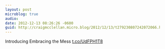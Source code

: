 ```yaml
---
layout: post
microblog: true
audio: 
date: 2012-12-13 08:26:26 -0600
guid: http://craigmcclellan.micro.blog/2012/12/13/t279230807242072066.html
---
```

Introducing Embracing the Mess [t.co/UdFPH1T8](http://t.co/UdFPH1T8)
